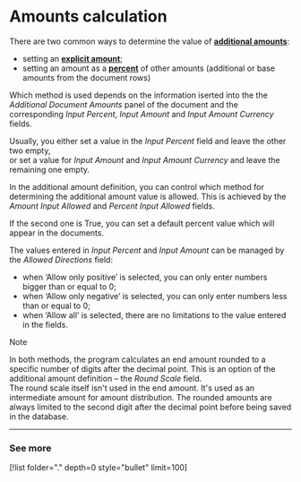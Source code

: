 # Amounts calculation

There are two common ways to determine the value of **[additional amounts](/advanced/document-amounts/index.md)**:

- setting an **[explicit amount](explicit-calculation.md)**;
- setting an amount as a **[percent](percent-calculation.md)** of other amounts (additional or base amounts from the document rows)

Which method is used depends on the information iserted into the the *Additional Document Amounts* panel of the document and the corresponding *Input Percent*, *Input Amount* and *Input Amount Currency* fields. 

Usually, you either set a value in the *Input Percent* field and leave the other two empty, <br> or set a value for *Input Amount* and *Input Amount Currency* and leave the remaining one empty. 

In the additional amount definition, you can control which method for determining the additional amount value is allowed. This is achieved by the *Amount Input Allowed* and *Percent Input Allowed* fields. 

If the second one is True, you can set a default percent value which will appear in the documents.

The values entered in *Input Percent* and *Input Amount* can be managed by the *Allowed Directions* field:

- when ‘Allow only positive’ is selected, you can only enter numbers bigger than or equal to 0;
- when ‘Allow only negative’ is selected, you can only enter numbers less than or equal to 0;
- when ‘Allow all’ is selected, there are no limitations to the value entered in the fields.

> [!NOTE]
> 
> In both methods, the program calculates an end amount rounded to a specific number of digits after the decimal point. This is an option of the additional amount definition – the *Round Scale* field. <br> The round scale itself isn't used in the end amount. It's used as an intermediate amount for amount distribution. The rounded amounts are always limited to the second digit after the decimal point before being saved in the database.
 
------------
### See more

[!list folder="." depth=0 style="bullet" limit=100]
